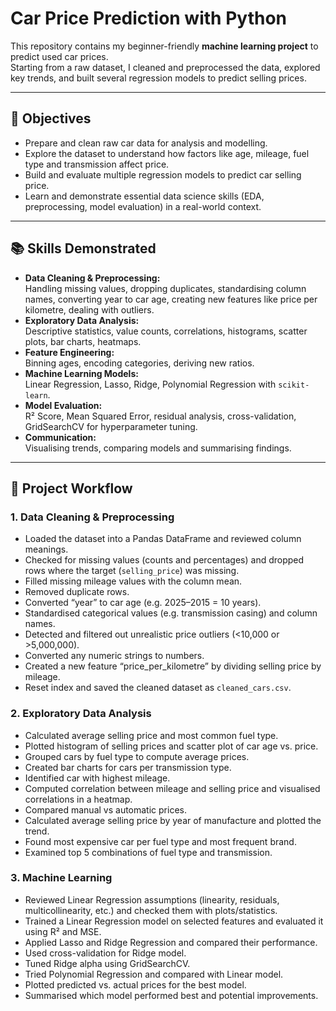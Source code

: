 # Car Price Prediction with Python  

This repository contains my beginner-friendly **machine learning project** to predict used car prices.  
Starting from a raw dataset, I cleaned and preprocessed the data, explored key trends, and built several regression models to predict selling prices.

---

## 🎯 Objectives
- Prepare and clean raw car data for analysis and modelling.
- Explore the dataset to understand how factors like age, mileage, fuel type and transmission affect price.
- Build and evaluate multiple regression models to predict car selling price.
- Learn and demonstrate essential data science skills (EDA, preprocessing, model evaluation) in a real-world context.

---

## 📚 Skills Demonstrated
- **Data Cleaning & Preprocessing:**  
  Handling missing values, dropping duplicates, standardising column names, converting year to car age, creating new features like price per kilometre, dealing with outliers.
- **Exploratory Data Analysis:**  
  Descriptive statistics, value counts, correlations, histograms, scatter plots, bar charts, heatmaps.
- **Feature Engineering:**  
  Binning ages, encoding categories, deriving new ratios.
- **Machine Learning Models:**  
  Linear Regression, Lasso, Ridge, Polynomial Regression with `scikit-learn`.
- **Model Evaluation:**  
  R² Score, Mean Squared Error, residual analysis, cross-validation, GridSearchCV for hyperparameter tuning.
- **Communication:**  
  Visualising trends, comparing models and summarising findings.

---

## 📝 Project Workflow

### 1. Data Cleaning & Preprocessing
- Loaded the dataset into a Pandas DataFrame and reviewed column meanings.
- Checked for missing values (counts and percentages) and dropped rows where the target (`selling_price`) was missing.
- Filled missing mileage values with the column mean.
- Removed duplicate rows.
- Converted “year” to car age (e.g. 2025–2015 = 10 years).
- Standardised categorical values (e.g. transmission casing) and column names.
- Detected and filtered out unrealistic price outliers (<10,000 or >5,000,000).
- Converted any numeric strings to numbers.
- Created a new feature “price_per_kilometre” by dividing selling price by mileage.
- Reset index and saved the cleaned dataset as `cleaned_cars.csv`.

### 2. Exploratory Data Analysis
- Calculated average selling price and most common fuel type.
- Plotted histogram of selling prices and scatter plot of car age vs. price.
- Grouped cars by fuel type to compute average prices.
- Created bar charts for cars per transmission type.
- Identified car with highest mileage.
- Computed correlation between mileage and selling price and visualised correlations in a heatmap.
- Compared manual vs automatic prices.
- Calculated average selling price by year of manufacture and plotted the trend.
- Found most expensive car per fuel type and most frequent brand.
- Examined top 5 combinations of fuel type and transmission.

### 3. Machine Learning
- Reviewed Linear Regression assumptions (linearity, residuals, multicollinearity, etc.) and checked them with plots/statistics.
- Trained a Linear Regression model on selected features and evaluated it using R² and MSE.
- Applied Lasso and Ridge Regression and compared their performance.
- Used cross-validation for Ridge model.
- Tuned Ridge alpha using GridSearchCV.
- Tried Polynomial Regression and compared with Linear model.
- Plotted predicted vs. actual prices for the best model.
- Summarised which model performed best and potential improvements.



